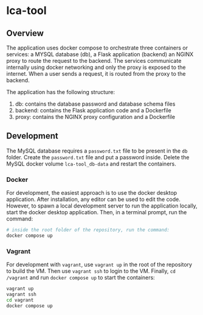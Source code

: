 # lca-tool

## Overview 
The application uses docker compose to orchestrate three containers or services:  a MYSQL database (db), a Flask application (backend) an NGINX proxy to route the request to the backend. The services communicate internally using docker networking and only the proxy is exposed to the internet. When a user sends a request, it is routed from the proxy to the backend.

The application has the following structure:
1. db: contains the database password and database schema files
2. backend: contains the Flask application code and a Dockerfile
3. proxy: contains the NGINX proxy configuration and a Dockerfile

## Development

The MySQL database requires a `password.txt` file to be present in the `db` folder. Create the `password.txt` file and put a password inside. Delete the MySQL docker volume `lca-tool_db-data` and restart the containers.

### Docker
For development, the easiest approach is to use the docker desktop application. After installation, any editor can be used to edit the code. However, to spawn a local development server to run the application locally, start the docker desktop application. Then, in a terminal prompt, run the command:

```bash
# inside the root folder of the repository, run the command:
docker compose up
```

### Vagrant 
For development with `vagrant`, use `vagrant up` in the root of the repository to build the VM.
Then use `vagrant ssh` to login to the VM. Finally, `cd /vagrant` and run `docker compose up` to start the containers:
```bash
vagrant up
vagrant ssh
cd vagrant
docker compose up
```
